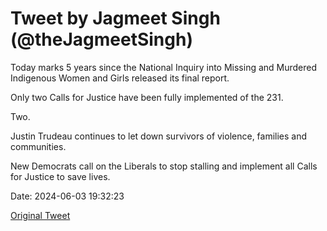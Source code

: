 # Tweet by Jagmeet Singh (@theJagmeetSingh)

Today marks 5 years since the National Inquiry into Missing and Murdered Indigenous Women and Girls released its final report.

Only two Calls for Justice have been fully implemented of the 231.

Two.

Justin Trudeau continues to let down survivors of violence, families and communities.

New Democrats call on the Liberals to stop stalling and implement all Calls for Justice to save lives.

Date: 2024-06-03 19:32:23

[Original Tweet](https://x.com/theJagmeetSingh/status/1797712959059173503)
